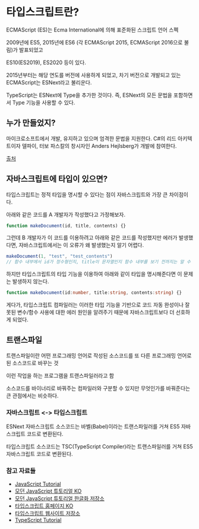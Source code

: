 # 타입스크립트란?

ECMAScript (ES)는 Ecma International에 의해 표준화된 스크립트 언어 스펙

2009년에 ES5, 2015년에 ES6 (각 ECMAScript 2015, ECMAScript 2016으로 불림)가 발표되었고

ES10(ES2019), ES2020 등이 있다.

2015년부터는 해당 연도를 버전에 사용하게 되었고, 차기 버전으로 개발되고 있는 ECMAScript는 ESNext라고 불리운다.

TypeScript는 ESNext에 Type을 추가한 것이다. 즉, ESNext의 모든 문법을 포함하면서 Type 기능을 사용할 수 있다.

## 누가 만들었지?

마이크로소프트에서 개발, 유지하고 있으며 엄격한 문법을 지원한다. C#의 리드 아키텍트이자 델파이, 터보 파스칼의 창시자인 Anders Hejlsberg가 개발에 참여한다.

[출처](https://ko.wikipedia.org/wiki/%ED%83%80%EC%9E%85%EC%8A%A4%ED%81%AC%EB%A6%BD%ED%8A%B8)

## 자바스크립트에 타입이 있으면?

타입스크립트는 정적 타입을 명시할 수 있다는 점이 자바스크립트와 가장 큰 차이점이다.

아래와 같은 코드를 A 개발자가 작성했다고 가정해보자.

```javascript
function makeDocument(id, title, contents) {}
```

그런데 B 개발자가 이 코드를 이용하려고 아래와 같은 코드를 작성했지만 에러가 발생했다면, 자바스크립트에서는 이 오류가 왜 발생했는지 알기 어렵다.

```javascript
makeDocument(1, "test", "test_contents")
// 함수 내부에서 id가 정수형인지, title이 문자열인지 함수 내부를 보기 전까지는 알 수 없다
```

하지만 타입스크립트의 타입 기능을 이용하여 아래와 같이 타입을 명시해준다면 이 문제는 발생하지 않는다.

```typescript
function makeDocument(id:number, title:string, contents:string) {}
```

게다가, 타입스크립트 컴파일러는 이러한 타입 기능을 기반으로 코드 자동 완성이나 잘못된 변수/함수 사용에 대한 에러 원인을 알려주기 때문에 자바스크립트보다 더 선호하게 되었다.


## 트랜스파일

트랜스파일이란 어떤 프로그래밍 언어로 작성된 소스코드를 또 다른 프로그래밍 언어로 된 소스코드로 바꾸는 것

이런 작업을 하는 프로그램을 트랜스파일러라고 함

소스코드를 바이너리로 바꿔주는 컴파일러와 구분할 수 있지만 무엇인가를 바꿔준다는 큰 관점에서는 비슷하다.


### 자바스크립트 <-> 타입스크립트

ESNext 자바스크립트 소스코드는 바벨(Babel)이라는 트랜스파일러를 거쳐 ES5 자바스크립트 코드로 변환된다.

타입스크립트 소스코드는 TSC(TypeScript Compiler)라는 트랜스파일러를 거쳐 ES5 자바스크립트 코드로 변환된다.


### 참고 자료들

- [JavaScript Tutorial](https://www.javascripttutorial.net/)
- [모던 JavaScript 튜토리얼 KO](https://ko.javascript.info/)
- [모던 JavaScript 튜토리얼 한글화 저장소](https://github.com/javascript-tutorial/ko.javascript.info)
- [타입스크립트 홈페이지 KO](https://www.typescriptlang.org/ko/)
- [타입스크립트 웹사이트 저장소](https://github.com/microsoft/TypeScript-Website)
- [TypeScript Tutorial](https://www.typescripttutorial.net/)